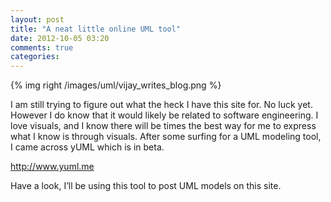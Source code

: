 ```yaml
---
layout: post
title: "A neat little online UML tool"
date: 2012-10-05 03:20
comments: true
categories: 
---
```


{% img right /images/uml/vijay_writes_blog.png %}


I am still trying to figure out what the heck I have this site for.  No luck yet.  However I do know that it would likely be related to software engineering.  I love visuals, and I know there will be times the best way for me to express what I know is through visuals.  After some surfing for a UML modeling tool, I came across yUML which is in beta.

http://www.yuml.me


Have a look, I’ll be using this tool to post UML models on this site.

